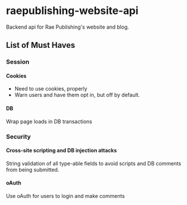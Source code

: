 # raepublishing-website-api
Backend api for Rae Publishing's website and blog.


## List of Must Haves

### Session

#### Cookies

* Need to use cookies, properly
* Warn users and have them opt in, but off by default.

#### DB

Wrap page loads in DB transactions

### Security

#### Cross-site scripting and DB injection attacks

String validation of all type-able fields to avoid scripts and DB comments from being submitted.

#### oAuth

Use oAuth for users to login and make comments
